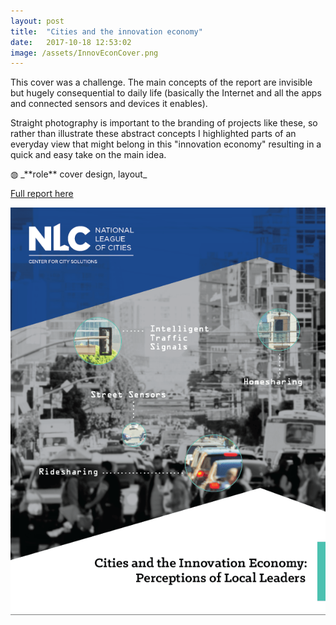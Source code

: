 ```yaml
---
layout: post
title:  "Cities and the innovation economy"
date:   2017-10-18 12:53:02
image: /assets/InnovEconCover.png
---
```

This cover was a challenge. The main concepts of the report are invisible but hugely consequential to daily life (basically the Internet and all the apps and connected sensors and devices it enables).

Straight photography is important to the branding of projects like these, so rather than illustrate these abstract concepts I highlighted parts of an everyday view that might belong in this "innovation economy" resulting in a quick and easy take on the main idea.

<p class="involvement" markdown="1">
&#9677; _**role** cover design, layout_
</p>

[Full report here]((http://www.nlc.org/resource/cities-and-innovation-economy-perceptions-of-local-leaders))

[![Cities and the Innovation Economy](/assets/InnovEconCover.png)](http://www.nlc.org/resource/cities-and-innovation-economy-perceptions-of-local-leaders)
